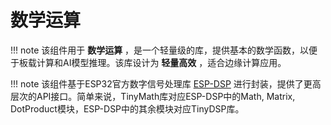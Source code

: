 # 数学运算

!!! note
    该组件用于 **数学运算** ，是一个轻量级的库，提供基本的数学函数，以便于板载计算和AI模型推理。该库设计为 **轻量高效** ，适合边缘计算应用。

!!! note
    该组件基于ESP32官方数字信号处理库 [ESP-DSP](https://docs.espressif.com/projects/esp-dsp/en/latest/esp32/index.html) 进行封装，提供了更高层次的API接口。简单来说，TinyMath库对应ESP-DSP中的Math, Matrix, DotProduct模块，ESP-DSP中的其余模块对应TinyDSP库。

